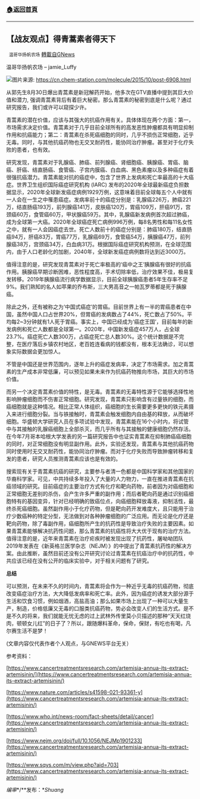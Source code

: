 ###  [:house:返回首頁](https://github.com/ourhimalayas/txt)
---


## 【战友观点】得青蒿素者得天下
` 温哥华扬帆农场` [轉載自GNews](https://gnews.org/zh-hans/1561348/)

温哥华扬帆农场 – jamie\_Luffy


![](https://assets.gnews.org/wp-content/uploads/2021/09/20210928-得青蒿素者得天下Jamei-luufy.png)图片来源: https://cn.chem-station.com/molecule/2015/10/post-6908.html


从郭先生8月30日爆出青蒿素是新冠解药开始，他多次在GTV直播中提到其巨大价值和潜力, 强调青蒿素背后有着巨大秘密。那么青蒿素的秘密到底是什么呢？通过研究报告，我们或许可以窥探少许。

青蒿素的潜在价值，应该与其强大的抗癌作用有关。具体体现在两个方面：第一，市场需求决定价值。青蒿素对于几乎目前全球所有的高发恶性肿瘤都具有明显抑制作用和抗癌能力；第二：青蒿素在杀死癌细胞的同时，几乎不损伤正常细胞，近乎无毒。同时，与其他抗癌药物也无交叉耐药性，能协同治疗肿瘤。甚至对于化疗失败的患者，也有效。

研究发现，青蒿素对于乳腺癌、肺癌、前列腺癌、肾细胞癌、胰腺癌、胃癌、脑癌、肝癌、结直肠癌、食管癌、子宫内膜癌、白血病、黑色素瘤以及多种癌症有着很强抗癌潜力。青蒿素能对抗的癌症中，包含了世界上发病和死亡率最高的十大癌症。世界卫生组织国际癌症研究机构 (IARC) 发布的2020年全球最新癌症负担数据显示，2020年全球新发癌症病例1929万例，这意味着目前全球每五个人中就有一人会在一生之中罹患癌症。发病率前十的癌症分别是：乳腺癌226万，肺癌221万，结直肠癌193万，前列腺癌141万，皮肤癌120万，胃癌109万，肝癌91万，宫颈癌60万，食管癌60万，甲状腺癌59万。其中，乳腺癌新发病例首次超过肺癌，成为全球第一大癌。2020年全球癌症死亡病例996万例，每8名男性和每11名女性之中，就有一人会因癌症去世。死亡人数前十的癌症分别是：肺癌180万，结直肠癌94万，肝癌83万，胃癌77万，乳腺癌69万，食管癌54万，胰腺癌47万，前列腺癌38万，宫颈癌34万，白血病31万。根据国际癌症研究机构预测，在全球范围内，由于人口老龄化的加剧，2040年，全球新发癌症病例数将达到近3000万。

值得注意的是，研究发现青蒿素对于死亡率极高的‘癌中之王’胰腺癌有很好的抗癌作用。胰腺癌早期诊断困难，恶性程度高，手术切除率低，治疗效果不佳，极易复发转移。2019年胰腺癌流行病学数据显示，目前全球胰腺癌患者5年生存率不足9%。我们熟知的名人如苹果的乔布斯，三大男高音之一帕瓦罗蒂都是死于胰腺癌。

除此之外，还有被称之为‘中国式癌症’的胃癌。目前世界上有一半的胃癌患者在中国，虽然中国人口占世界20%，但胃癌的发病数占了44%，死亡数占了50%。平均每2~3分钟就有1人死于胃癌。事实上，中国已经成为‘癌症王国’，目前每年的新发病例和死亡人数都是全球第一。2020年，中国新发癌症457万人，占全球23.7%。癌症死亡人数300万，占癌症死亡总人数30%。这个统计数据是不完整，在医疗落后乡镇农村地区，老百姓连看病的钱都没有，根本无法确诊，可以想象实际数据会更加惊人。

不管是中国还是世界范围内，逐年上升的癌症发病率，决定了市场需求。加之青蒿素的生产成本非常低廉，可以预见如果未来作为抗癌药物推向市场，其巨大的市场价值。

而另一个决定青蒿素价值的特性，是无毒。青蒿素的无毒特性源于它能够选择性地影响肿瘤细胞而不伤害正常细胞。研究发现，青蒿素只影响含有过量铁的细胞，而癌细胞就是这种情况。相比正常人体组织，癌细胞的生长需要更多更快的铁元素摄入来进行细胞分裂。当与铁接触时，青蒿素会触发细胞内自由基的释放，从而破坏细胞。华盛顿大学研究人员在多项试验中发现，青蒿素能在16个小时内，将试管中与其接触的乳腺癌细胞上全部杀灭，而几乎所有与其接触的健康细胞仍然存活。在今年7月哥本哈根大学发表的另一篇研究报告中也证实青蒿素在抑制肺癌癌细胞的同时，对正常细胞没有明显副作用。此外，实验还发现，青蒿素与其他抗癌药物同时使用时无交叉耐药性，能协同治疗肿瘤。而对于化疗失败而导致肿瘤转移和复发的患者，研究人员推测青蒿素应该也是有效的。

搜索现有关于青蒿素抗癌的研究，主要参与者清一色都是中国科学家和其他国家的华裔科学家。可见，中共持续多年投入了大量的人力物力，一直在推进青蒿素在抗癌领域的研究。目前癌症的主要治疗方式有化疗和靶向药物，前者因为对癌细胞和正常细胞无差别的杀伤，会产生许多严重的副作用；而后者靶向药是通过识别癌细胞特有的基因变异，针对已经明确的致癌位点，向癌细胞释放毒液，抑制活性，最终杀死癌细胞。虽然副作用小于化疗药物，但是靶向药开发难度大，且只能用于治疗少数癌种的特定分型，无法做到对各种肿瘤细胞的广泛应用。而无论是化疗还是靶向药物，除了毒副作用，癌细胞所产生的抗药性是导致治疗失败的主要因素。如果青蒿素能够解决抗药性问题，那么青蒿素的抗癌性将大大优于现有的治疗方法。值得注意的是，近年来青蒿素在治疗疟疾时被发现出现了抗药性，屠呦呦团队2019年发表在《新英格兰医学杂志（NEJM）》的中提出了青蒿素抗药性的解决方案。由此推断，虽然目前还没有公开研究讨论过青蒿素在抗癌治疗中的抗药性，中共应该已经在没有公开的临床实验中，对于相关问题有了研究。

**总结**

可以预测，在未来不久的时间内，青蒿素将会作为一种近乎无毒的抗癌药物，彻底改变癌症治疗方法，大大降低发病率和死亡率。此外，因为癌症的诱发大部分源于生活和饮食习惯，例如烟酒，高盐高油；那么如果市场上出现了一种可以大量生产，制造，价格低廉又无毒的口服类抗癌药物，势必会改变人们的生活方式。是不是不久的将来，我们就能无忧无虑的过上武林外传里莫小贝描述的那种“天天红烧肉，顿顿女儿红”的日子了？所以，跟随爆料革命，保命，保财，有吃也有喝，凡尔赛生活不是梦！

(文章内容仅代表作者个人观点，与GNEWS平台无关）

参考资料：

[https://www.cancertreatmentsresearch.com/artemisia-annua-its-extract-artemisinin/](https://www.cancertreatmentsresearch.com/artemisia-annua-its-extract-artemisinin/)

[https://www.nature.com/articles/s41598-021-93361-y](https://www.cancertreatmentsresearch.com/artemisia-annua-its-extract-artemisinin/)

[https://www.who.int/news-room/fact-sheets/detail/cancer](https://www.cancertreatmentsresearch.com/artemisia-annua-its-extract-artemisinin/)

[https://www.nejm.org/doi/full/10.1056/NEJMp1901233](https://www.cancertreatmentsresearch.com/artemisia-annua-its-extract-artemisinin/)

[https://www.sqys.com/m/view.php?aid=703](https://www.cancertreatmentsresearch.com/artemisia-annua-its-extract-artemisinin/)

*编审**/**发布：**Shuang*
